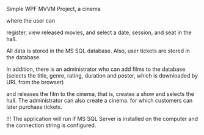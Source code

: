 Simple WPF MVVM Project, a cinema 

where the user can 

register, 
view released movies, 
and select a date, session, and seat in the hall. 

All data is stored in the MS SQL database. Also, user tickets are stored in the database.


In addition, there is an administrator who can add films to the database 
(selects the title, genre, rating, duration and poster, which is downloaded by URL from the browser) 

and releases the film to the cinema, that is, creates a show and selects the hall. 
The administrator can also create a cinema. for which customers can later purchase tickets.



!!! The application will run if MS SQL Server is installed on the computer and the connection string is configured.
